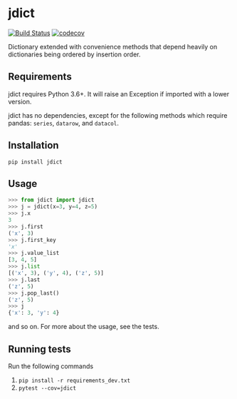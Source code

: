 # jdict
[![Build Status](https://travis-ci.com/jonathangjertsen/jdict.svg?branch=master)](https://travis-ci.com/jonathangjertsen/jdict)
[![codecov](https://codecov.io/gh/jonathangjertsen/jdict/branch/master/graph/badge.svg)](https://codecov.io/gh/jonathangjertsen/jdict)

Dictionary extended with convenience methods that depend heavily on dictionaries being ordered by insertion order.

## Requirements

jdict requires Python 3.6+. It will raise an Exception if imported with a lower version.

jdict has no dependencies, except for the following methods which require pandas: `series`, `datarow`, and `datacol`.

## Installation

`pip install jdict`

## Usage

```Python
>>> from jdict import jdict
>>> j = jdict(x=3, y=4, z=5)
>>> j.x
3
>>> j.first
('x', 3)
>>> j.first_key
'x'
>>> j.value_list
[3, 4, 5]
>>> j.list
[('x', 3), ('y', 4), ('z', 5)]
>>> j.last
('z', 5)
>>> j.pop_last()
('z', 5)
>>> j
{'x': 3, 'y': 4}
```

and so on. For more about the usage, see the tests.

## Running tests

Run the following commands

1. `pip install -r requirements_dev.txt`
1. `pytest --cov=jdict`
